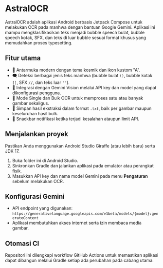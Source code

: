 # AstralOCR

AstralOCR adalah aplikasi Android berbasis Jetpack Compose untuk melakukan OCR pada manhwa dengan bantuan Google Gemini. Aplikasi ini mampu mengklasifikasikan teks menjadi bubble speech bulat, bubble speech kotak, SFX, dan teks di luar bubble sesuai format khusus yang memudahkan proses typesetting.

## Fitur utama

- 🔮 Antarmuka modern dengan tema kosmik dan ikon kustom "A".
- 🗨️ Deteksi berbagai jenis teks manhwa (bubble bulat `()`, bubble kotak `[]`, SFX `//`, dan teks luar `''`).
- 🧠 Integrasi dengan Gemini Vision melalui API key dan model yang dapat dikonfigurasi pengguna.
- 📁 Mode Single dan Bulk OCR untuk memproses satu atau banyak gambar sekaligus.
- 💾 Simpan hasil ekstraksi dalam format `.txt`, baik per gambar maupun keseluruhan hasil bulk.
- 🚨 Snackbar notifikasi ketika terjadi kesalahan ataupun limit API.

## Menjalankan proyek

Pastikan Anda menggunakan Android Studio Giraffe (atau lebih baru) serta JDK 17.

1. Buka folder ini di Android Studio.
2. Sinkronkan Gradle dan jalankan aplikasi pada emulator atau perangkat fisik.
3. Masukkan API key dan nama model Gemini pada menu **Pengaturan** sebelum melakukan OCR.

## Konfigurasi Gemini

- API endpoint yang digunakan: `https://generativelanguage.googleapis.com/v1beta/models/{model}:generateContent`
- Aplikasi membutuhkan akses internet serta izin membaca media gambar.

## Otomasi CI

Repositori ini dilengkapi workflow GitHub Actions untuk memastikan aplikasi dapat dibangun melalui Gradle setiap ada perubahan pada cabang utama.

